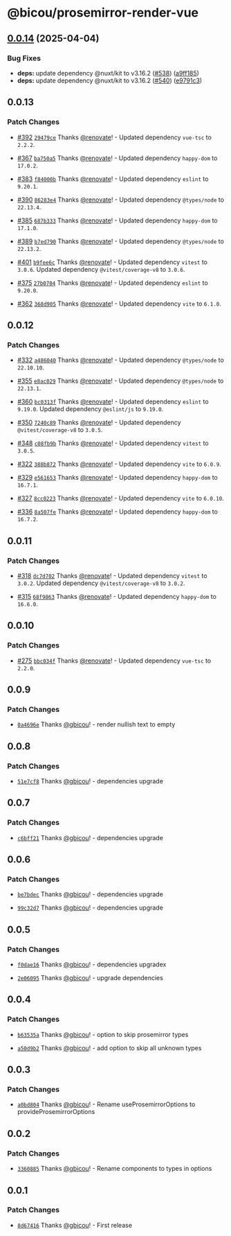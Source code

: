 # @bicou/prosemirror-render-vue

## [0.0.14](https://github.com/gbicou/prosemirror-render/compare/prosemirror-render-vue-v0.0.13...prosemirror-render-vue-v0.0.14) (2025-04-04)


### Bug Fixes

* **deps:** update dependency @nuxt/kit to v3.16.2 ([#538](https://github.com/gbicou/prosemirror-render/issues/538)) ([a9ff185](https://github.com/gbicou/prosemirror-render/commit/a9ff185aa86e0e6b789691d3c6ee0785cb9ea046))
* **deps:** update dependency @nuxt/kit to v3.16.2 ([#540](https://github.com/gbicou/prosemirror-render/issues/540)) ([e9791c3](https://github.com/gbicou/prosemirror-render/commit/e9791c38332657c188d41fe86bb03869a3e8b553))

## 0.0.13

### Patch Changes

- [#392](https://github.com/gbicou/prosemirror-render/pull/392) [`29479ce`](https://github.com/gbicou/prosemirror-render/commit/29479cec5b3141f686f8d72ca88a9cd5590881ad) Thanks [@renovate](https://github.com/apps/renovate)! - Updated dependency `vue-tsc` to `2.2.2`.

- [#367](https://github.com/gbicou/prosemirror-render/pull/367) [`ba750a5`](https://github.com/gbicou/prosemirror-render/commit/ba750a53007c9d5dc3820c3cb379459e95c2a8a4) Thanks [@renovate](https://github.com/apps/renovate)! - Updated dependency `happy-dom` to `17.0.2`.

- [#383](https://github.com/gbicou/prosemirror-render/pull/383) [`f84000b`](https://github.com/gbicou/prosemirror-render/commit/f84000b5ca84a4b171addce48b1f0b9e5ab31615) Thanks [@renovate](https://github.com/apps/renovate)! - Updated dependency `eslint` to `9.20.1`.

- [#390](https://github.com/gbicou/prosemirror-render/pull/390) [`86283e4`](https://github.com/gbicou/prosemirror-render/commit/86283e41fa4723cfdfb5f8e91584a394bc0a5658) Thanks [@renovate](https://github.com/apps/renovate)! - Updated dependency `@types/node` to `22.13.4`.

- [#385](https://github.com/gbicou/prosemirror-render/pull/385) [`687b333`](https://github.com/gbicou/prosemirror-render/commit/687b3337e35d82c8de15efd6914b188c8f6a9446) Thanks [@renovate](https://github.com/apps/renovate)! - Updated dependency `happy-dom` to `17.1.0`.

- [#389](https://github.com/gbicou/prosemirror-render/pull/389) [`b7ed790`](https://github.com/gbicou/prosemirror-render/commit/b7ed790f285e18612ca39247d0c8a64d43721af3) Thanks [@renovate](https://github.com/apps/renovate)! - Updated dependency `@types/node` to `22.13.2`.

- [#401](https://github.com/gbicou/prosemirror-render/pull/401) [`b9fee6c`](https://github.com/gbicou/prosemirror-render/commit/b9fee6c270cc7d473f5670ee4225ee172bd47ee6) Thanks [@renovate](https://github.com/apps/renovate)! - Updated dependency `vitest` to `3.0.6`.
  Updated dependency `@vitest/coverage-v8` to `3.0.6`.

- [#375](https://github.com/gbicou/prosemirror-render/pull/375) [`27b0704`](https://github.com/gbicou/prosemirror-render/commit/27b070418f7003048c74a210ad8331b2fd030db1) Thanks [@renovate](https://github.com/apps/renovate)! - Updated dependency `eslint` to `9.20.0`.

- [#362](https://github.com/gbicou/prosemirror-render/pull/362) [`368d905`](https://github.com/gbicou/prosemirror-render/commit/368d9055135baf58131fe997897bb10c7e07ef65) Thanks [@renovate](https://github.com/apps/renovate)! - Updated dependency `vite` to `6.1.0`.

## 0.0.12

### Patch Changes

- [#332](https://github.com/gbicou/prosemirror-render/pull/332) [`a486040`](https://github.com/gbicou/prosemirror-render/commit/a48604085e44e14aa95337612c5760b92acdfc07) Thanks [@renovate](https://github.com/apps/renovate)! - Updated dependency `@types/node` to `22.10.10`.

- [#355](https://github.com/gbicou/prosemirror-render/pull/355) [`e8ac029`](https://github.com/gbicou/prosemirror-render/commit/e8ac029f6cf17649f9ed93cf199ec6e82faab461) Thanks [@renovate](https://github.com/apps/renovate)! - Updated dependency `@types/node` to `22.13.1`.

- [#360](https://github.com/gbicou/prosemirror-render/pull/360) [`bc0313f`](https://github.com/gbicou/prosemirror-render/commit/bc0313f3298b1b344db142067cd3eec726eb1a99) Thanks [@renovate](https://github.com/apps/renovate)! - Updated dependency `eslint` to `9.19.0`.
  Updated dependency `@eslint/js` to `9.19.0`.

- [#350](https://github.com/gbicou/prosemirror-render/pull/350) [`7240c89`](https://github.com/gbicou/prosemirror-render/commit/7240c8940dc96422f5181a73707e13bcddb546bf) Thanks [@renovate](https://github.com/apps/renovate)! - Updated dependency `@vitest/coverage-v8` to `3.0.5`.

- [#348](https://github.com/gbicou/prosemirror-render/pull/348) [`c08fb9b`](https://github.com/gbicou/prosemirror-render/commit/c08fb9b7d12661dacc6a98905cd191d5435360af) Thanks [@renovate](https://github.com/apps/renovate)! - Updated dependency `vitest` to `3.0.5`.

- [#322](https://github.com/gbicou/prosemirror-render/pull/322) [`388b872`](https://github.com/gbicou/prosemirror-render/commit/388b872a2c04a60a1294b69cd549092ee798326c) Thanks [@renovate](https://github.com/apps/renovate)! - Updated dependency `vite` to `6.0.9`.

- [#329](https://github.com/gbicou/prosemirror-render/pull/329) [`e561653`](https://github.com/gbicou/prosemirror-render/commit/e56165318ca2c92b589ed09346748d2717ad0b11) Thanks [@renovate](https://github.com/apps/renovate)! - Updated dependency `happy-dom` to `16.7.1`.

- [#327](https://github.com/gbicou/prosemirror-render/pull/327) [`8cc0223`](https://github.com/gbicou/prosemirror-render/commit/8cc02230d51d2814a6af201556aab188c5549635) Thanks [@renovate](https://github.com/apps/renovate)! - Updated dependency `vite` to `6.0.10`.

- [#336](https://github.com/gbicou/prosemirror-render/pull/336) [`8a507fe`](https://github.com/gbicou/prosemirror-render/commit/8a507fe80233eefec8d3a667c2307573e64fa46b) Thanks [@renovate](https://github.com/apps/renovate)! - Updated dependency `happy-dom` to `16.7.2`.

## 0.0.11

### Patch Changes

- [#318](https://github.com/gbicou/prosemirror-render/pull/318) [`dc7d702`](https://github.com/gbicou/prosemirror-render/commit/dc7d702d57169f59bef420ae7a45f0a2fbb369eb) Thanks [@renovate](https://github.com/apps/renovate)! - Updated dependency `vitest` to `3.0.2`.
  Updated dependency `@vitest/coverage-v8` to `3.0.2`.

- [#315](https://github.com/gbicou/prosemirror-render/pull/315) [`68f9863`](https://github.com/gbicou/prosemirror-render/commit/68f986323462d0492c5e5db7f73cc3a465aa716c) Thanks [@renovate](https://github.com/apps/renovate)! - Updated dependency `happy-dom` to `16.6.0`.

## 0.0.10

### Patch Changes

- [#275](https://github.com/gbicou/prosemirror-render/pull/275) [`bbc034f`](https://github.com/gbicou/prosemirror-render/commit/bbc034f624d602e805ea50627f112d59a84d6fa9) Thanks [@renovate](https://github.com/apps/renovate)! - Updated dependency `vue-tsc` to `2.2.0`.

## 0.0.9

### Patch Changes

- [`0a4696e`](https://github.com/gbicou/prosemirror-render/commit/0a4696e272bdb2e80d969c7651f1218de48b8bc6) Thanks [@gbicou](https://github.com/gbicou)! - render nullish text to empty

## 0.0.8

### Patch Changes

- [`51e7cf8`](https://github.com/gbicou/prosemirror-render/commit/51e7cf8a6ac2689934529d40ec000867733f0704) Thanks [@gbicou](https://github.com/gbicou)! - dependencies upgrade

## 0.0.7

### Patch Changes

- [`c6bff21`](https://github.com/gbicou/prosemirror-render/commit/c6bff213969d9bf8c497e3925459c9093bda9539) Thanks [@gbicou](https://github.com/gbicou)! - dependencies upgrade

## 0.0.6

### Patch Changes

- [`be7bdec`](https://github.com/gbicou/prosemirror-render/commit/be7bdec05037c59e0cb0ae3513110dc19da3942c) Thanks [@gbicou](https://github.com/gbicou)! - dependencies upgrade

- [`99c32d7`](https://github.com/gbicou/prosemirror-render/commit/99c32d7698205af5f46a3b64254a544dccc3cadd) Thanks [@gbicou](https://github.com/gbicou)! - dependencies upgrade

## 0.0.5

### Patch Changes

- [`f0dae16`](https://github.com/gbicou/prosemirror-render/commit/f0dae1646271daf1fbf2bf72bc7f3cf83cb643cd) Thanks [@gbicou](https://github.com/gbicou)! - dependencies upgradex

- [`2e06095`](https://github.com/gbicou/prosemirror-render/commit/2e0609526b193914359235554e8c752eab3527a8) Thanks [@gbicou](https://github.com/gbicou)! - upgrade dependencies

## 0.0.4

### Patch Changes

- [`b63535a`](https://github.com/gbicou/prosemirror-render/commit/b63535a26ec5c138bf1a5d1856b74536ee4a6474) Thanks [@gbicou](https://github.com/gbicou)! - option to skip prosemirror types

- [`a50d9b2`](https://github.com/gbicou/prosemirror-render/commit/a50d9b27ab538f7b3ce3dca0ac48212f6977214b) Thanks [@gbicou](https://github.com/gbicou)! - add option to skip all unknown types

## 0.0.3

### Patch Changes

- [`a0bd804`](https://github.com/gbicou/prosemirror-render/commit/a0bd80439351ce96a57d76c7bac45bda3d54ae36) Thanks [@gbicou](https://github.com/gbicou)! - Rename useProsemirrorOptions to provideProsemirrorOptions

## 0.0.2

### Patch Changes

- [`3360885`](https://github.com/gbicou/prosemirror-render/commit/336088566980e1738bd087e982d7c749c0e120dd) Thanks [@gbicou](https://github.com/gbicou)! - Rename components to types in options

## 0.0.1

### Patch Changes

- [`8d67416`](https://github.com/gbicou/prosemirror-render/commit/8d67416cb051bb62fbea9ec528046502a24df649) Thanks [@gbicou](https://github.com/gbicou)! - First release
